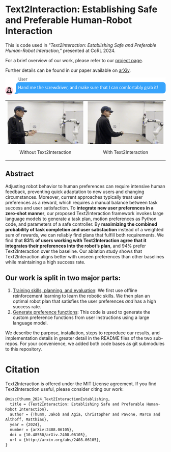 # Text2Interaction: Establishing Safe and Preferable Human-Robot Interaction
This is code used in *"Text2Interaction: Establishing Safe and Preferable Human-Robot Interaction,"* presented at CoRL 2024.

For a brief overview of our work, please refer to our [project page](https://sites.google.com/view/text2interaction/).

Further details can be found in our paper available on [arXiv](https://arxiv.org/abs/2408.06105v1).

<img src="readme/user_instruction.png" alt="Text2Interaction Preview" height="55pt"/>
<p align="center">
  <table>
    <tr>
      <td><img src="readme/B1_JakobBaseline1.gif" alt="Without Text2Interaction" style="width: 100%;"/><p align="center">Without Text2Interaction</p></td>
      <td><img src="readme/D2_JakobHandleCloser2.gif" alt="With Text2Interaction" style="width: 100%;"/><p align="center">With Text2Interaction</p></td>
    </tr>
  </table>
</p>

## Abstract
Adjusting robot behavior to human preferences can require intensive human feedback, preventing quick adaptation to new users and changing circumstances. Moreover, current approaches typically treat user preferences as a reward, which requires a manual balance between task success and user satisfaction. To **integrate new user preferences in a zero-shot manner**, our proposed Text2Interaction framework invokes large language models to generate a task plan, motion preferences as Python code, and parameters of a safe controller. By **maximizing the combined probability of task completion and user satisfaction** instead of a weighted sum of rewards, we can reliably find plans that fulfill both requirements. We find that **83% of users working with Text2Interaction agree that it integrates their preferences into the robot’s plan**, and 94% prefer Text2Interaction over the baseline. Our ablation study shows that Text2Interaction aligns better with unseen preferences than other baselines while maintaining a high success rate.

## Our work is split in two major parts:

 1. [Training skills, planning, and evaluation](https://github.com/JakobThumm/STAP/): We first use offline reinforcement learning to learn the robotic skills. We then plan an optimal robot plan that satisfies the user preferences *and* has a high success rate.
 2. [Generate preference functions](https://github.com/agiachris/fm-planning/tree/t2i): This code is used to generate the custom preference functions from user instructions using a large language model.

We describe the purpose, installation, steps to reproduce our results, and implementation details in greater detail in the README files of the two sub-repos. 
For your convenience, we added both code bases as git submodules to this repository.

# Citation
Text2Interaction is offered under the MIT License agreement. 
If you find Text2Interaction useful, please consider citing our work:
```
@misc{thumm_2024_Text2InteractionEstablishing,
  title = {Text2Interaction: Establishing Safe and Preferable Human-Robot Interaction},
  author = {Thumm, Jakob and Agia, Christopher and Pavone, Marco and Althoff, Matthias},
  year = {2024},
  number = {arXiv:2408.06105},
  doi = {10.48550/arXiv.2408.06105},
  url = {http://arxiv.org/abs/2408.06105},
}
```
